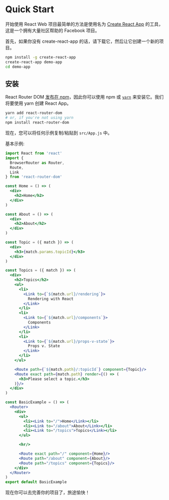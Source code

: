 # Quick Start


开始使用 React Web 项目最简单的方法是使用名为 [Create React App][crapp] 的工具，这是一个拥有大量社区帮助的 Facebook 项目。

首先，如果你没有 create-react-app 的话，请下载它，然后让它创建一个新的项目。

```sh
npm install -g create-react-app
create-react-app demo-app
cd demo-app
```

## 安装

React Router DOM [发布在 npm](https://npm.im/react-router-dom)，因此你可以使用 npm 或 [`yarn`](https://yarnpkg.com) 来安装它。我们将要使用 yarn 创建 React App。

```sh
yarn add react-router-dom
# or, if you're not using yarn
npm install react-router-dom
```

现在，您可以将任何示例复制/粘贴到 `src/App.js` 中。

基本示例:

```jsx
import React from 'react'
import {
  BrowserRouter as Router,
  Route,
  Link
} from 'react-router-dom'

const Home = () => (
  <div>
    <h2>Home</h2>
  </div>
)

const About = () => (
  <div>
    <h2>About</h2>
  </div>
)

const Topic = ({ match }) => (
  <div>
    <h3>{match.params.topicId}</h3>
  </div>
)

const Topics = ({ match }) => (
  <div>
    <h2>Topics</h2>
    <ul>
      <li>
        <Link to={`${match.url}/rendering`}>
          Rendering with React
        </Link>
      </li>
      <li>
        <Link to={`${match.url}/components`}>
          Components
        </Link>
      </li>
      <li>
        <Link to={`${match.url}/props-v-state`}>
          Props v. State
        </Link>
      </li>
    </ul>

    <Route path={`${match.path}/:topicId`} component={Topic}/>
    <Route exact path={match.path} render={() => (
      <h3>Please select a topic.</h3>
    )}/>
  </div>
)

const BasicExample = () => (
  <Router>
    <div>
      <ul>
        <li><Link to="/">Home</Link></li>
        <li><Link to="/about">About</Link></li>
        <li><Link to="/topics">Topics</Link></li>
      </ul>

      <hr/>

      <Route exact path="/" component={Home}/>
      <Route path="/about" component={About}/>
      <Route path="/topics" component={Topics}/>
    </div>
  </Router>
)
export default BasicExample
```

现在你可以去完善你的项目了，旅途愉快！

[crapp]:https://github.com/facebookincubator/create-react-app
